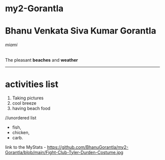 # my2-Gorantla
# Bhanu Venkata Siva Kumar Gorantla
###### miami

The pleasant **beaches** and **weather**
 

---
# activities list

1. Taking pictures
2. cool breeze
3. having beach food

//unordered list

- fish, 
- chicken,
- carb.

 link to the MyStats -  https://github.com/BhanuGorantla/my2-Gorantla/blob/main/Fight-Club-Tyler-Durden-Costume.jpg
